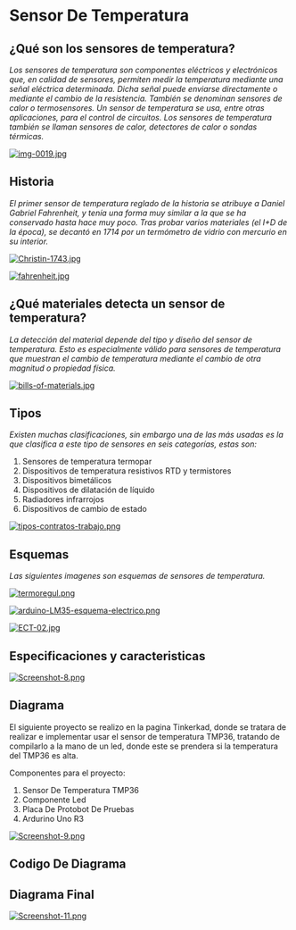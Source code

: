 #  Sensor De Temperatura 

## ¿Qué son los sensores de temperatura?

*Los sensores de temperatura son componentes eléctricos y electrónicos que, en calidad de sensores, permiten medir la temperatura mediante una señal eléctrica determinada. Dicha señal puede enviarse directamente o mediante el cambio de la resistencia. También se denominan sensores de calor o termosensores. Un sensor de temperatura se usa, entre otras aplicaciones, para el control de circuitos. Los sensores de temperatura también se llaman sensores de calor, detectores de calor o sondas térmicas.*

[![img-0019.jpg](https://i.postimg.cc/ZRMhpRqs/img-0019.jpg)](https://postimg.cc/hzTwqKTV)

## Historia

*El primer sensor de temperatura reglado de la historia se atribuye a Daniel Gabriel Fahrenheit, y tenía una forma muy similar a la que se ha conservado hasta hace muy poco. Tras probar varios materiales (el I+D de la época), se decantó en 1714 por un termómetro de vidrio con mercurio en su interior.*

[![Christin-1743.jpg](https://i.postimg.cc/Z5vtzZV6/Christin-1743.jpg)](https://postimg.cc/HrmPQGGL)

[![fahrenheit.jpg](https://i.postimg.cc/5NjD8bcD/fahrenheit.jpg)](https://postimg.cc/hfWCBFt0)

## ¿Qué materiales detecta un sensor de temperatura?

*La detección del material depende del tipo y diseño del sensor de temperatura. Esto es especialmente válido para sensores de temperatura que muestran el cambio de temperatura mediante el cambio de otra magnitud o propiedad física.*

[![bills-of-materials.jpg](https://i.postimg.cc/vm8Bv4QG/bills-of-materials.jpg)](https://postimg.cc/68StW52P)

## Tipos

*Existen muchas clasificaciones, sin embargo una de las más usadas es la que clasifica a este tipo de sensores en seis categorías, estas son:*

1. Sensores de temperatura termopar
2. Dispositivos de temperatura resistivos RTD y termistores
3. Dispositivos bimetálicos
4. Dispositivos de dilatación de líquido
5. Radiadores infrarrojos
6. Dispositivos de cambio de estado

[![tipos-contratos-trabajo.png](https://i.postimg.cc/g2JQqpff/tipos-contratos-trabajo.png)](https://postimg.cc/Cz3cS3MN)

## Esquemas

*Las siguientes imagenes son esquemas de sensores de temperatura.*

[![termoregul.png](https://i.postimg.cc/gchZj6j7/termoregul.png)](https://postimg.cc/Wt23fzMm)

[![arduino-LM35-esquema-electrico.png](https://i.postimg.cc/Cxr1mFdD/arduino-LM35-esquema-electrico.png)](https://postimg.cc/BjD4vfTQ)

[![ECT-02.jpg](https://i.postimg.cc/FK2KXDyH/ECT-02.jpg)](https://postimg.cc/gwHpvytC)

## Especificaciones y caracteristicas

[![Screenshot-8.png](https://i.postimg.cc/WpZ5VzvN/Screenshot-8.png)](https://postimg.cc/K4ZPrZjw)

## Diagrama

El siguiente proyecto se realizo en la pagina Tinkerkad, donde se tratara de realizar e implementar usar el sensor de temperatura TMP36, tratando de compilarlo a la mano de un led, donde este se prendera si la temperatura del TMP36 es alta.

Componentes para el proyecto:

1. Sensor De Temperatura TMP36
2. Componente Led
3. Placa De Protobot De Pruebas
4. Ardurino Uno R3

[![Screenshot-9.png](https://i.postimg.cc/3NgXMkzd/Screenshot-9.png)](https://postimg.cc/Wq1Fg1Nv)


## Codigo De Diagrama

## Diagrama Final

[![Screenshot-11.png](https://i.postimg.cc/63pgpXBW/Screenshot-11.png)](https://postimg.cc/sBbwTbBq)
